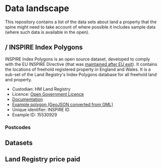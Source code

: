 # Data landscape

This repository contains a list of the data sets about land a property that the spine might need to take account of where possible it includes sample data (where such data is available in the open).

## / INSPIRE Index Polygons

INSPIRE Index Polygons is an open source dataset, developed to comply with the EU INSPIRE Directive (that was [maintained after EU exit](https://www.gov.uk/eu-withdrawal-act-2018-statutory-instruments/the-inspire-amendment-eu-exit-regulations-2018)). It contains the locations of freehold registered property in England and Wales. It is a sub-set of the Land Registry's Index Polygons database for all freehold land and property.

* Custodian: HM Land Registry
* Licence: [Open Government Licence](https://use-land-property-data.service.gov.uk/datasets/inspire/download)
* [Documentation](https://use-land-property-data.service.gov.uk/datasets/inspire/download)
* [Example polygon (GeoJSON converted from GML)](inspire-example.geojson)
* Unique identifier: INSPIRE ID
* Example ID: 15530929

### Postcodes

## Datasets

## Land Registry price paid
